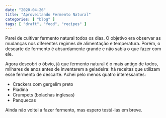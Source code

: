 ```yaml
---
date: "2020-04-26"
title: "Aproveitando Fermento Natural"
categories: [ "blog" ]
tags: [ "draft", "food", "recipes" ]
---
```

Parei de cultivar fermento natural todos os dias. O objetivo era observar as mudanças nos diferentes regimes de alimentação e temperatura. Porém, o descarte de fermento é absurdamente grande e não sabia o que fazer com ele.

Agora descobri o óbvio, já que fermento natural é o mais antigo de todos, milhares de anos antes de inventarem a geladeira: há receitas que utilizam esse fermento de descarte. Achei pelo menos quatro interessantes:

 - Crackers com gergelim preto
 - Piadina
 - Crumpets (bolachas inglesas)
 - Panquecas

Ainda não voltei a fazer fermento, mas espero testá-las em breve.
